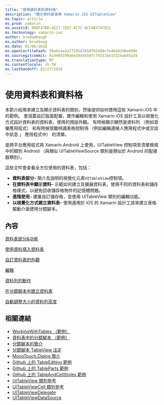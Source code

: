 ```yaml
---
title: "使用資料表和資料格"
description: "顯示資料是使用 Xamarin.iOS UITableView"
ms.topic: article
ms.prod: xamarin
ms.assetid: 04DF47DD-4E17-75D7-AC7C-8CF4A574CD21
ms.technology: xamarin-ios
author: bradumbaugh
ms.author: brumbaug
ms.date: 01/06/2016
ms.openlocfilehash: f6abcaa3a771954785df83e80c7e46dd200e6986
ms.sourcegitcommit: 6cd40d190abe38edd50fc74331be15324a845a28
ms.translationtype: MT
ms.contentlocale: zh-TW
ms.lasthandoff: 02/27/2018
---
```

# <a name="working-with-tables-and-cells"></a>使用資料表和資料格


本節介紹用來建立及顯示資料表的類別，然後提供如何使用這些 Xamarin.iOS 中的範例。 會涵蓋自訂版面配置，實作編輯和使用 Xamarin iOS 設計工具以視覺化方式設計資料表的資料表，使用的預設外觀。 有時候顯示顯然是資料列 （例如音樂應用程式） 和有時候很難辨識表格控制項 （例如編輯連絡人應用程式中或交談中訊息 」 應用程式中） 的清單。

是跨平台應用程式與 Xamarin.Android 上使用，UITableView 控制項至清單檢視中的類別 Android （與類似 UITableViewSource 類別是類似於 Android 的配接器類別）。

這些文件會查看全方位使用的資料表，包括：

-   **資料表部分**– 簡介及說明的視覺化元素`UITableView`控制項。 
-   **在資料表中顯示資料**– 示範如何建立及擴展資料表，使用不同的資料表和儲存格樣式，以避免回收儲存格物件的記憶體問題。 
-   **進階使用**– 建置自訂儲存格，並使用 UITableView 類別的編輯功能。 
-   **以視覺化方式建立資料表**– 使用適用於 iOS 的 Xamarin 設計工具來建立表格驅動介面使用分鏡腳本。 


## <a name="contents"></a>內容

 [資料表部分&amp;功能](~/ios/user-interface/controls/tables/table-parts-and-functionality.md)

 [使用資料填入資料表](~/ios/user-interface/controls/tables/populating-a-table-with-data.md)

 [自訂資料表的外觀](~/ios/user-interface/controls/tables/customizing-table-appearance.md)

 [編輯](~/ios/user-interface/controls/tables/editing.md)
 
 [資料列的動作](~/ios/user-interface/controls/tables/row-action.md)

 [在分鏡腳本中建立資料表](~/ios/user-interface/controls/tables/creating-tables-in-a-storyboard.md)
 
 [自動調整大小的資料列高度](~/ios/user-interface/controls/tables/autosizing-row-height.md)


## <a name="related-links"></a>相關連結

- [WorkingWithTables （範例）](https://developer.xamarin.com/samples/monotouch/WorkingWithTables/)
- [資料表中的分鏡腳本 （範例）](https://developer.xamarin.com/samples/monotouch/StoryboardTable/)
- [分鏡腳本的簡介](~/ios/user-interface/storyboards/index.md)
- [分鏡腳本 TableView 注定](https://developer.xamarin.com/recipes/ios/general/storyboard/storyboard_a_tableview)
- [MonoTouch.Dialog 簡介](~/ios/user-interface/monotouch.dialog/index.md)
- [Github 上的 TableEditing 範例](https://github.com/xamarin/monotouch-samples/tree/master/TableEditing)
- [Github 上的 TableParts 範例](https://github.com/xamarin/monotouch-samples/tree/master/TableParts)
- [Github 上的 TableAndCellStyles 範例](https://github.com/xamarin/mobile-samples/tree/master/TablesLists)
- [UITableView 類別參考](https://developer.apple.com/library/ios/documentation/UIKit/Reference/UITableView_Class/)
- [UITableViewCell 類別參考](https://developer.apple.com/library/ios/documentation/UIKit/Reference/UITableViewCell_Class/)
- [UITableViewDelegate](https://developer.apple.com/library/ios/documentation/UIKit/Reference/UITableViewDelegate_Protocol/)
- [UITableViewDataSource](https://developer.apple.com/library/ios/documentation/UIKit/Reference/UITableViewDataSource_Protocol/)
